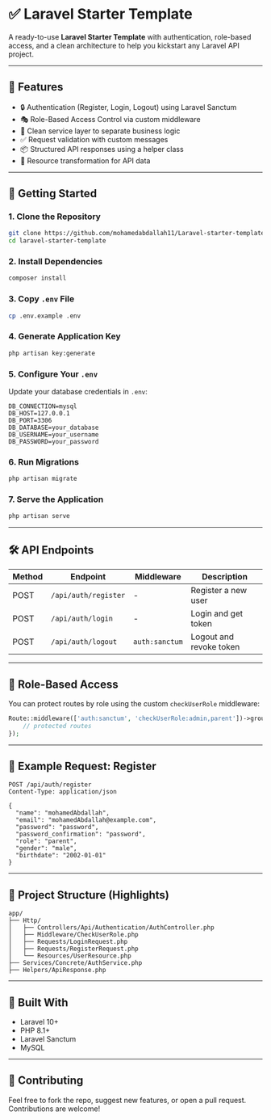 # ✅ Laravel Starter Template

A ready-to-use **Laravel Starter Template** with authentication, role-based access, and a clean architecture to help you kickstart any Laravel API project.

---

## 📁 Features

- 🔒 Authentication (Register, Login, Logout) using Laravel Sanctum
- 🎭 Role-Based Access Control via custom middleware
- 🧼 Clean service layer to separate business logic
- ✅ Request validation with custom messages
- 📦 Structured API responses using a helper class
- 🔄 Resource transformation for API data

---

## 🚀 Getting Started

### 1. Clone the Repository

```bash
git clone https://github.com/mohamedabdallah11/Laravel-starter-template.git
cd laravel-starter-template
```

### 2. Install Dependencies

```bash
composer install
```

### 3. Copy `.env` File

```bash
cp .env.example .env
```

### 4. Generate Application Key

```bash
php artisan key:generate
```

### 5. Configure Your `.env`

Update your database credentials in `.env`:

```
DB_CONNECTION=mysql
DB_HOST=127.0.0.1
DB_PORT=3306
DB_DATABASE=your_database
DB_USERNAME=your_username
DB_PASSWORD=your_password
```

### 6. Run Migrations

```bash
php artisan migrate
```

### 7. Serve the Application

```bash
php artisan serve
```

---

## 🛠️ API Endpoints

| Method | Endpoint             | Middleware      | Description           |
|--------|----------------------|------------------|------------------------|
| POST   | `/api/auth/register` | -                | Register a new user   |
| POST   | `/api/auth/login`    | -                | Login and get token   |
| POST   | `/api/auth/logout`   | `auth:sanctum`   | Logout and revoke token |

---

## 🔐 Role-Based Access

You can protect routes by role using the custom `checkUserRole` middleware:

```php
Route::middleware(['auth:sanctum', 'checkUserRole:admin,parent'])->group(function () {
    // protected routes
});
```

---

## 🧾 Example Request: Register

```http
POST /api/auth/register
Content-Type: application/json

{
  "name": "mohamedAbdallah",
  "email": "mohamedAbdallah@example.com",
  "password": "password",
  "password_confirmation": "password",
  "role": "parent",
  "gender": "male",
  "birthdate": "2002-01-01"
}
```

---

## 📂 Project Structure (Highlights)

```
app/
├── Http/
│   ├── Controllers/Api/Authentication/AuthController.php
│   ├── Middleware/CheckUserRole.php
│   ├── Requests/LoginRequest.php
│   ├── Requests/RegisterRequest.php
│   └── Resources/UserResource.php
├── Services/Concrete/AuthService.php
├── Helpers/ApiResponse.php
```

---

## 🧰 Built With

- Laravel 10+
- PHP 8.1+
- Laravel Sanctum
- MySQL

---


## 🤝 Contributing

Feel free to fork the repo, suggest new features, or open a pull request. Contributions are welcome!
